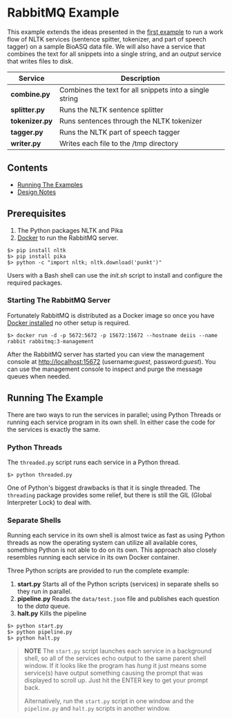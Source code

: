 # RabbitMQ Example

This example extends the ideas presented in the [first example](https://github.com/CMU-11-791/RabbitMQ-Examples/tree/master/intro) to run a work flow of NLTK services (sentence spitter, tokenizer, and part of speech tagger) on a sample BioASQ data file. We will also have a service that combines the text for all snippets into a single string, and an *output* service that writes files to disk. 

| Service | Description |
|---|---|
| **combine.py** | Combines the text for all snippets into a single string |
| **splitter.py** | Runs the NLTK sentence splitter |
| **tokenizer.py** | Runs sentences through the NLTK tokenizer |
| **tagger.py** | Runs the NLTK part of speech tagger |
| **writer.py** | Writes each file to the /tmp directory |

## Contents

- [Running The Examples](#running_the_example)
- [Design Notes](#design_notes)

## Prerequisites

1. The Python packages NLTK and Pika
1. [Docker](https://docs.docker.com/engine/installation/) to run the RabbitMQ server.

```
$> pip install nltk
$> pip install pika
$> python -c "import nltk; nltk.download('punkt')"
```

Users with a Bash shell can use the *init.sh* script to install and configure the required packages.

### Starting The RabbitMQ Server

Fortunately RabbitMQ is distributed as a Docker image so once you have [Docker installed](https://docs.docker.com/engine/installation/) no other setup is required.

```
$> docker run -d -p 5672:5672 -p 15672:15672 --hostname deiis --name rabbit rabbitmq:3-management
```

After the RabbitMQ server has started you can view the management console at [http://localhost:15672](http://localhost:15672) (username:*guest*, password:*guest*). You can use the management console to inspect and purge the message queues when needed.


## Running The Example

There are two ways to run the services in parallel; using Python Threads or running each service program in its own shell. In either case the code for the services is exactly the same.

### Python Threads

The `threaded.py` script runs each service in a Python thread. 

```
$> python threaded.py
```

One of Python's biggest drawbacks is that it is single threaded. The `threading` package provides some relief, but there is still the GIL (Global Interpreter Lock) to deal with.

### Separate Shells

Running each service in its own shell is almost twice as fast as using Python threads as now the operating system can utilize all available cores, something Python is not able to do on its own.  This approach also closely resembles running each service in its own Docker container.

Three Python scripts are provided to run the complete example:

1. **start.py** Starts all of the Python scripts (services) in separate shells so they run in parallel.
1. **pipeline.py** Reads the `data/test.json` file and publishes each question to the *data* queue.
1. **halt.py** Kills the pipeline

```
$> python start.py
$> python pipeline.py
$> python halt.py
```

> **NOTE** The `start.py` script launches each service in a background shell, so all of the services echo output to the same parent shell window.  If it looks like the program has *hung* it just means some service(s) have output something causing the prompt that was displayed to scroll up.  Just hit the ENTER key to get your prompt back.
>
> Alternatively, run the `start.py` script in one window and the `pipeline.py` and `halt.py` scripts in another window.



